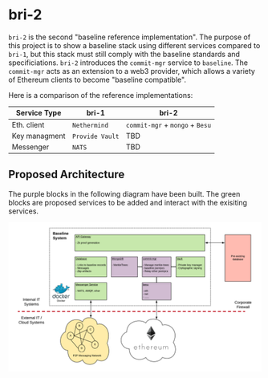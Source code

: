 # bri-2

`bri-2` is the second "baseline reference implementation". The purpose of this project is to show a baseline stack using different services compared to `bri-1`, but this stack must still comply with the baseline standards and specificiations. `bri-2` introduces the `commit-mgr` service to `baseline`. The `commit-mgr` acts as an extension to a web3 provider, which allows a variety of Ethereum clients to become "baseline compatible". 

Here is a comparison of the reference implementations:

| Service Type | bri-1 | bri-2 |
| -------- | ----- | ----------- |
| Eth. client | `Nethermind` | `commit-mgr` + `mongo` + `Besu` |
| Key managment |`Provide Vault` | TBD |
| Messenger | `NATS` | TBD |

## Proposed Architecture

The purple blocks in the following diagram have been built. The green blocks are proposed services to be added and interact with the exisiting services.

![baseline-architecture](./docs/bri-2-stack.png)
